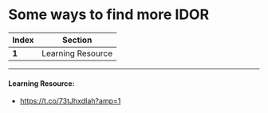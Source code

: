 # Some ways to find more IDOR

Index | Section
--- | ---
**1** | Learning Resource

___


#### Learning Resource: 

* https://t.co/73tJhxdIah?amp=1